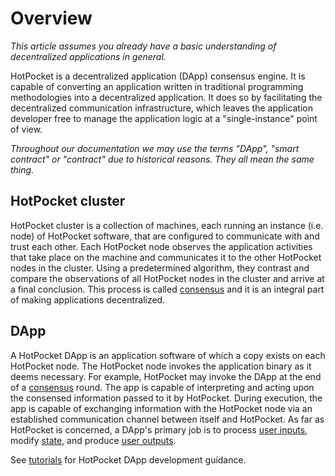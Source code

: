 # Overview

_This article assumes you already have a basic understanding of decentralized applications in general._

HotPocket is a decentralized application (DApp) consensus engine. It is capable of converting an application written in traditional programming methodologies into a decentralized application. It does so by facilitating the decentralized communication infrastructure, which leaves the application developer free to manage the application logic at a "single-instance" point of view.

_Throughout our documentation we may use the terms "DApp", "smart contract" or "contract" due to historical reasons. They all mean the same thing._

## HotPocket cluster

HotPocket cluster is a collection of machines, each running an instance (i.e. node) of HotPocket software, that are configured to communicate with and trust each other. Each HotPocket node observes the application activities that take place on the machine and communicates it to the other HotPocket nodes in the cluster. Using a predetermined algorithm, they contrast and compare the observations of all HotPocket nodes in the cluster and arrive at a final conclusion. This process is called [consensus](consensus) and it is an integral part of making applications decentralized.

## DApp

A HotPocket DApp is an application software of which a copy exists on each HotPocket node. The HotPocket node invokes the application binary as it deems necessary. For example, HotPocket may invoke the DApp at the end of a [consensus](consensus) round. The app is capable of interpreting and acting upon the consensed information passed to it by HotPocket. During execution, the app is capable of exchanging information with the HotPocket node via an established communication channel between itself and HotPocket. As far as HotPocket is concerned, a DApp's primary job is to process [user inputs](users.md#user-inputs), modify [state](#state), and produce [user outputs](users.md#user-outputs).

See [tutorials](../../sdk/hotpocket/tutorials/index) for HotPocket DApp development guidance.